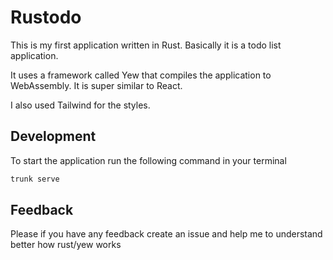 # Rustodo

This is my first application written in Rust. Basically it is a todo list application.

It uses a framework called Yew that compiles the application to WebAssembly. It is super similar to React.

I also used Tailwind for the styles.




## Development

To start the application run the following command in your terminal

``` bash
trunk serve
```


## Feedback
Please if you have any feedback create an issue and help me to understand better how rust/yew works